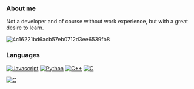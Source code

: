 ### About me
Not a developer and of course without work experience, but with a great desire to learn.

![4c16221bd6acb57eb0712d3ee6539fb8](https://user-images.githubusercontent.com/88305133/127818563-1c0a6231-37c4-437f-8866-67ad0c41ca7c.png)

### Languages					
[![Javascript](https://img.shields.io/badge/HTML-FF00FF?style=for-the-badge)](#)
[![Python](https://img.shields.io/badge/CSS-FF00FF?style=for-the-badge)](#)
[![C++](https://img.shields.io/badge/JavaScript-FF00FF?style=for-the-badge)](#)
[![C](https://img.shields.io/badge/C-FF00FF?style=for-the-badge)](#)



[![C](https://img.shields.io/badge/C-FF00FF?style=for-the-badge)](#)
